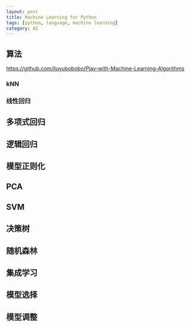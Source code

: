 ```yaml
---
layout: post
title: Machine Learning for Python
tags: [python, language, machine learning]
category: AI
---
```


## 算法

https://github.com/liuyubobobo/Play-with-Machine-Learning-Algorithms

### kNN

### 线性回归

## 多项式回归

## 逻辑回归

## 模型正则化

## PCA

## SVM

## 决策树

## 随机森林

## 集成学习

## 模型选择

## 模型调整